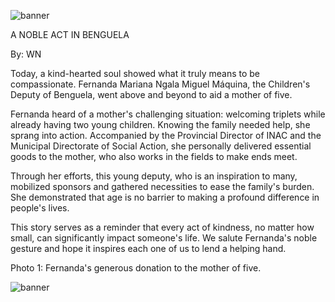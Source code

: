 ![banner](https://i.ibb.co/CbHwGJS/PHOTO-2024-07-16-14-54-09-2.jpg)

A NOBLE ACT IN BENGUELA

By: WN

Today, a kind-hearted soul showed what it truly means to be compassionate. Fernanda Mariana Ngala Miguel Máquina, the Children's Deputy of Benguela, went above and beyond to aid a mother of five.

Fernanda heard of a mother's challenging situation: welcoming triplets while already having two young children. Knowing the family needed help, she sprang into action. Accompanied by the Provincial Director of INAC and the Municipal Directorate of Social Action, she personally delivered essential goods to the mother, who also works in the fields to make ends meet.

Through her efforts, this young deputy, who is an inspiration to many, mobilized sponsors and gathered necessities to ease the family's burden. She demonstrated that age is no barrier to making a profound difference in people's lives.

This story serves as a reminder that every act of kindness, no matter how small, can significantly impact someone's life. We salute Fernanda's noble gesture and hope it inspires each one of us to lend a helping hand.

Photo 1: Fernanda's generous donation to the mother of five.

![banner](https://i.ibb.co/7RbG3nK/PHOTO-2024-07-16-14-54-17-3.jpg) 
